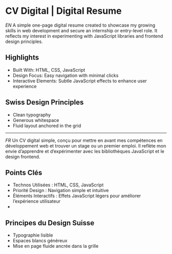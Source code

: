 # CV Digital | Digital Resume
_EN_
A simple one-page digital resume created to showcase my growing skills in web development and secure an internship or entry-level role. It reflects my interest in experimenting with JavaScript libraries and frontend design principles.

## Highlights
- Built With: HTML, CSS, JavaScript
- Design Focus: Easy navigation with minimal clicks
- Interactive Elements: Subtle JavaScript effects to enhance user experience
  
## Swiss Design Principles
- Clean typography
- Generous whitespace
- Fluid layout anchored in the grid

__________________________________________________________________________________

_FR_
Un CV digital simple, conçu pour mettre en avant mes compétences en développement web et trouver un stage ou un premier emploi. Il reflète mon envie d’apprendre et d’expérimenter avec les bibliothèques JavaScript et le design frontend.

## Points Clés
- Technos Utilisées : HTML, CSS, JavaScript
- Priorité Design : Navigation simple et intuitive
- Éléments Interactifs : Effets JavaScript légers pour améliorer l’expérience utilisateur
- 
## Principes du Design Suisse 
- Typographie lisible
- Espaces blancs généreux
- Mise en page fluide ancrée dans la grille


